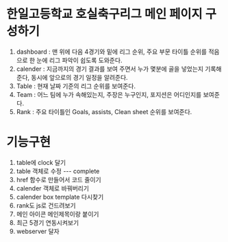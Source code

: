 한일고등학교 호실축구리그 메인 페이지 구성하기
==================================
1. dashboard : 맨 위에 다음 4경기와 밑에 리그 순위, 주요 부문 타이틀 순위를 적음으로 한 눈에 리그 파악이 쉽도록 도와준다.
2. calender : 지금까지의 경기 결과를 보여 주면서 누가 몇분에 골을 넣었는지 기록해준다, 동시에 앞으로의 경기 일정을 알려준다.
3. Table : 현재 날짜 기준의 리그 순위를 보여준다. 
4. Team : 어느 팀에 누가 속해있는지, 주장은 누구인지, 포지션은 어디인지를 보여준다.
5. Rank : 주요 타이틀인 Goals, assists, Clean sheet 순위를 보여준다. 

기능구현
======
1. table에 clock 달기
2. table 객체로 수정 --- complete
3. href 함수로 만들어서 코드 줄이기 
4. calender 객체로 바꿔버리기
5. calender box template 다시찾기
6. rank도 js로 건드려보기
7. 메인 아이콘 메인제목이랑 붙이기
8. 최근 5경기 연동시켜보기
9. webserver 달자